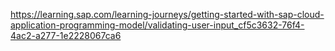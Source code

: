 https://learning.sap.com/learning-journeys/getting-started-with-sap-cloud-application-programming-model/validating-user-input_cf5c3632-76f4-4ac2-a277-1e2228067ca6